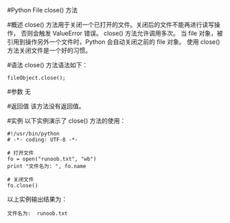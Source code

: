 #Python File close() 方法


#概述
close() 方法用于关闭一个已打开的文件。关闭后的文件不能再进行读写操作， 否则会触发 ValueError 错误。 close() 方法允许调用多次。
当 file 对象，被引用到操作另外一个文件时，Python 会自动关闭之前的 file 对象。 使用 close() 方法关闭文件是一个好的习惯。

#语法
close() 方法语法如下：

```
fileObject.close();
```

#参数
无

#返回值
该方法没有返回值。

#实例
以下实例演示了 close() 方法的使用：

```
#!/usr/bin/python
# -*- coding: UTF-8 -*-

# 打开文件
fo = open("runoob.txt", "wb")
print "文件名为: ", fo.name

# 关闭文件
fo.close()
```

以上实例输出结果为：

```
文件名为:  runoob.txt
```